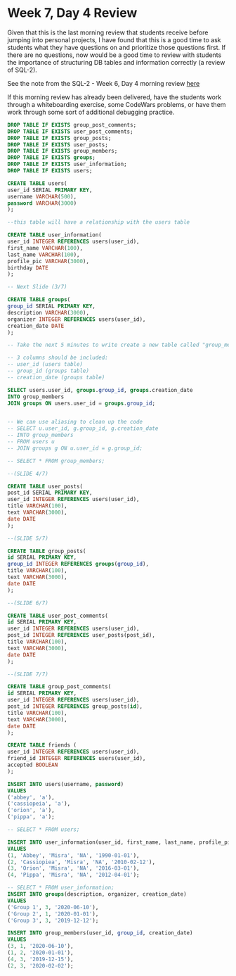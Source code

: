 # Week 7, Day 4 Review

Given that this is the last morning review that students receive before jumping into personal projects, I have found that this is a good time to ask students what they have questions on and prioritize those questions first. If there are no questions, now would be a good time to review with students the importance of structuring DB tables and information correctly (a review of SQL-2).

See the note from the SQL-2 - Week 6, Day 4 morning review [here](../week6/sql-2)

If this morning review has already been delivered, have the students work through a whiteboarding exercise, some CodeWars problems, or have them work through some sort of additional debugging practice. 

<!-- SEND SLIDES OUT TO THE COHORT FIRST -->

```SQL
DROP TABLE IF EXISTS group_post_comments;
DROP TABLE IF EXISTS user_post_comments;
DROP TABLE IF EXISTS group_posts;
DROP TABLE IF EXISTS user_posts;
DROP TABLE IF EXISTS group_members;
DROP TABLE IF EXISTS groups;
DROP TABLE IF EXISTS user_information;
DROP TABLE IF EXISTS users;

CREATE TABLE users(
user_id SERIAL PRIMARY KEY,
username VARCHAR(500),
password VARCHAR(3000)
);

--this table will have a relationship with the users table

CREATE TABLE user_information(
user_id INTEGER REFERENCES users(user_id),
first_name VARCHAR(100),
last_name VARCHAR(100),
profile_pic VARCHAR(3000),
birthday DATE
);

-- Next Slide (3/7)

CREATE TABLE groups(
group_id SERIAL PRIMARY KEY,
description VARCHAR(3000),
organizer INTEGER REFERENCES users(user_id),
creation_date DATE
);

-- Take the next 5 minutes to write create a new table called "group_members", using a join statement.

-- 3 columns should be included:
-- user_id (users table)
-- group_id (groups table)
-- creation_date (groups table)

SELECT users.user_id, groups.group_id, groups.creation_date
INTO group_members
JOIN groups ON users.user_id = groups.group_id;


-- We can use aliasing to clean up the code
-- SELECT u.user_id, g.group_id, g.creation_date
-- INTO group_members
-- FROM users u
-- JOIN groups g ON u.user_id = g.group_id;

-- SELECT * FROM group_members;

--(SLIDE 4/7)

CREATE TABLE user_posts(
post_id SERIAL PRIMARY KEY,
user_id INTEGER REFERENCES users(user_id),
title VARCHAR(100),
text VARCHAR(3000),
date DATE
);

--(SLIDE 5/7)

CREATE TABLE group_posts(
id SERIAL PRIMARY KEY,
group_id INTEGER REFERENCES groups(group_id),
title VARCHAR(100),
text VARCHAR(3000),
date DATE
);

--(SLIDE 6/7)

CREATE TABLE user_post_comments(
id SERIAL PRIMARY KEY,
user_id INTEGER REFERENCES users(user_id),
post_id INTEGER REFERENCES user_posts(post_id),
title VARCHAR(100),
text VARCHAR(3000),
date DATE
);

--(SLIDE 7/7)

CREATE TABLE group_post_comments(
id SERIAL PRIMARY KEY,
user_id INTEGER REFERENCES users(user_id),
post_id INTEGER REFERENCES group_posts(id),
title VARCHAR(100),
text VARCHAR(3000),
date DATE
);

CREATE TABLE friends (
user_id INTEGER REFERENCES users(user_id),
friend_id INTEGER REFERENCES users(user_id),
accepted BOOLEAN
);

INSERT INTO users(username, password)
VALUES 
('abbey', 'a'),
('cassiopeia', 'a'),
('orion', 'a'),
('pippa', 'a');

-- SELECT * FROM users;

INSERT INTO user_information(user_id, first_name, last_name, profile_pic, birthday)
VALUES
(1, 'Abbey', 'Misra', 'NA', '1990-01-01'),
(2, 'Cassiopiea', 'Misra', 'NA', '2010-02-12'),
(3, 'Orion', 'Misra', 'NA', '2016-03-01'),
(4, 'Pippa', 'Misra', 'NA', '2012-04-01');

-- SELECT * FROM user_information;
INSERT INTO groups(description, organizer, creation_date)
VALUES
('Group 1', 3, '2020-06-10'),
('Group 2', 1, '2020-01-01'),
('Group 3', 3, '2019-12-12');

INSERT INTO group_members(user_id, group_id, creation_date)
VALUES
(3, 1, '2020-06-10'),
(1, 2, '2020-01-01'),
(4, 3, '2019-12-15'),
(2, 3, '2020-02-02');

```